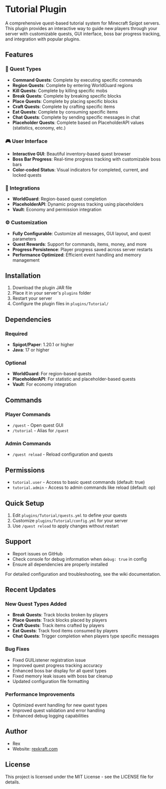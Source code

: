 # Tutorial Plugin

A comprehensive quest-based tutorial system for Minecraft Spigot servers. This plugin provides an interactive way to guide new players through your server with customizable quests, GUI interface, boss bar progress tracking, and integration with popular plugins.

## Features

### 🎯 Quest Types

- **Command Quests**: Complete by executing specific commands
- **Region Quests**: Complete by entering WorldGuard regions
- **Kill Quests**: Complete by killing specific mobs
- **Break Quests**: Complete by breaking specific blocks
- **Place Quests**: Complete by placing specific blocks
- **Craft Quests**: Complete by crafting specific items
- **Eat Quests**: Complete by consuming specific items
- **Chat Quests**: Complete by sending specific messages in chat
- **Placeholder Quests**: Complete based on PlaceholderAPI values (statistics, economy, etc.)

### 🎮 User Interface

- **Interactive GUI**: Beautiful inventory-based quest browser
- **Boss Bar Progress**: Real-time progress tracking with customizable boss bars
- **Color-coded Status**: Visual indicators for completed, current, and locked quests

### 🔧 Integrations

- **WorldGuard**: Region-based quest completion
- **PlaceholderAPI**: Dynamic progress tracking using placeholders
- **Vault**: Economy and permission integration

### ⚙️ Customization

- **Fully Configurable**: Customize all messages, GUI layout, and quest parameters
- **Quest Rewards**: Support for commands, items, money, and more
- **Progress Persistence**: Player progress saved across server restarts
- **Performance Optimized**: Efficient event handling and memory management

## Installation

1. Download the plugin JAR file
2. Place it in your server's `plugins` folder
3. Restart your server
4. Configure the plugin files in `plugins/Tutorial/`

## Dependencies

### Required

- **Spigot/Paper**: 1.20.1 or higher
- **Java**: 17 or higher

### Optional

- **WorldGuard**: For region-based quests
- **PlaceholderAPI**: For statistic and placeholder-based quests
- **Vault**: For economy integration

## Commands

### Player Commands

- `/quest` - Open quest GUI
- `/tutorial` - Alias for `/quest`

### Admin Commands

- `/quest reload` - Reload configuration and quests

## Permissions

- `tutorial.user` - Access to basic quest commands (default: true)
- `tutorial.admin` - Access to admin commands like reload (default: op)

## Quick Setup

1. Edit `plugins/Tutorial/quests.yml` to define your quests
2. Customize `plugins/Tutorial/config.yml` for your server
3. Use `/quest reload` to apply changes without restart

## Support

- Report issues on GitHub
- Check console for debug information when `debug: true` in config
- Ensure all dependencies are properly installed

For detailed configuration and troubleshooting, see the wiki documentation.

## Recent Updates

### New Quest Types Added

- **Break Quests**: Track blocks broken by players
- **Place Quests**: Track blocks placed by players
- **Craft Quests**: Track items crafted by players
- **Eat Quests**: Track food items consumed by players
- **Chat Quests**: Trigger completion when players type specific messages

### Bug Fixes

- Fixed GUIListener registration issue
- Improved quest progress tracking accuracy
- Enhanced boss bar display for all quest types
- Fixed memory leak issues with boss bar cleanup
- Updated configuration file formatting

### Performance Improvements

- Optimized event handling for new quest types
- Improved quest validation and error handling
- Enhanced debug logging capabilities

## Author

- Rex
- Website: [rexkraft.com](https://rexkraft.com)

## License

This project is licensed under the MIT License - see the LICENSE file for details.

